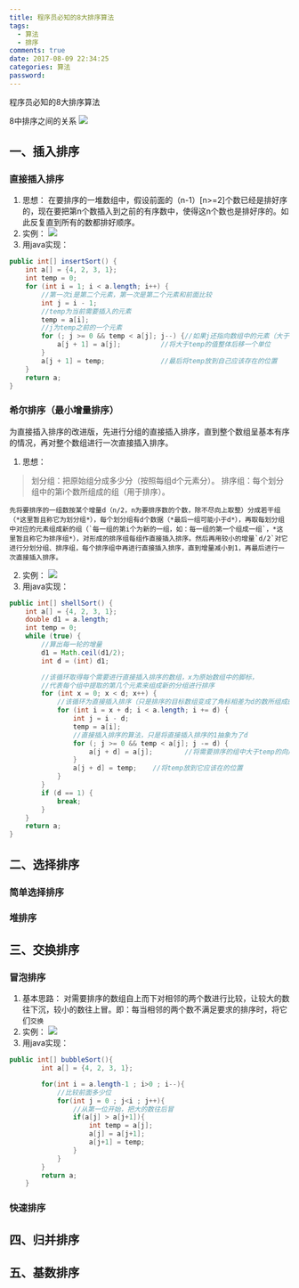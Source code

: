 ```yaml
---
title: 程序员必知的8大排序算法
tags:
  - 算法
  - 排序
comments: true
date: 2017-08-09 22:34:25
categories: 算法
password:
---
```

程序员必知的8大排序算法
<!-- more -->
8中排序之间的关系
![](http://ot87uvd34.bkt.clouddn.com/%E6%8E%92%E5%BA%8F%E7%AE%97%E6%B3%95/%E6%8E%92%E5%BA%8F%E7%AE%97%E6%B3%95%E4%B9%8B%E9%97%B4%E7%9A%84%E5%85%B3%E7%B3%BB.JPG)
## 一、插入排序
### 直接插入排序
1. 思想：
在要排序的一堆数组中，假设前面的（n-1）[n>=2]个数已经是排好序的，现在要把第n个数插入到之前的有序数中，使得这n个数也是排好序的。如此反复直到所有的数都排好顺序。
2. 实例：
![](http://ot87uvd34.bkt.clouddn.com/%E6%8E%92%E5%BA%8F%E7%AE%97%E6%B3%95/%E7%9B%B4%E6%8E%A5%E6%8F%92%E5%85%A5%E6%8E%92%E5%BA%8F%E5%AE%9E%E4%BE%8B.JPG)
3. 用java实现：

```java
public int[] insertSort() {
	int a[] = {4, 2, 3, 1};
	int temp = 0;
	for (int i = 1; i < a.length; i++) {
		//第一次i是第二个元素，第一次是第二个元素和前面比较
		int j = i - 1;
		//temp为当前需要插入的元素
		temp = a[i];
		//j为temp之前的一个元素
		for (; j >= 0 && temp < a[j]; j--) {//如果j还指向数组中的元素（大于等于0），且大于temp
			a[j + 1] = a[j];          //将大于temp的值整体后移一个单位
		}
		a[j + 1] = temp;              //最后将temp放到自己应该存在的位置
	}
	return a;
}

```

### 希尔排序（最小增量排序）
为直接插入排序的改进版，先进行分组的直接插入排序，直到整个数组呈基本有序的情况，再对整个数组进行一次直接插入排序。

1. 思想：
>划分组：把原始组分成多少分（按照每组d个元素分）。
>排序组：每个划分组中的第i个数所组成的组（用于排序）。

	先将要排序的一组数按某个增量d（n/2，n为要排序数的个数，除不尽向上取整）分成若干组（*这里暂且称它为划分组*），每个划分组有d个数据（*最后一组可能小于d*），再取每划分组中对应的元素组成新的组（`每一组的第i个为新的一组，如：每一组的第一个组成一组`，*这里暂且称它为排序组*），对形成的排序组每组作直接插入排序。然后再用较小的增量`d/2`对它进行分划分组、排序组，每个排序组中再进行直接插入排序，直到增量减小到1，再最后进行一次直接插入排序。

2. 实例：
![](http://ot87uvd34.bkt.clouddn.com/%E6%8E%92%E5%BA%8F%E7%AE%97%E6%B3%95/%E5%B8%8C%E5%B0%94%E6%8E%92%E5%BA%8F%E5%AE%9E%E4%BE%8B.jpg)
3. 用java实现：

```java
public int[] shellSort() {
	int a[] = {4, 2, 3, 1};
	double d1 = a.length;
	int temp = 0;
	while (true) {
		//算出每一轮的增量
		d1 = Math.ceil(d1/2);
		int d = (int) d1;

		//该循环取得每个需要进行直接插入排序的数组，x为原始数组中的脚标，
		//代表每个组中提取的第几个元素来组成新的分组进行排序
		for (int x = 0; x < d; x++) {
			//该循环为直接插入排序（只是排序的目标数组变成了角标相差为d的数所组成的数组）
			for (int i = x + d; i < a.length; i += d) {
				int j = i - d;
				temp = a[i];
				//直接插入排序的算法，只是将直接插入排序的1抽象为了d
				for (; j >= 0 && temp < a[j]; j -= d) {
					a[j + d] = a[j];        //将需要排序的组中大于temp的向后移（移动单位为d）
				}
				a[j + d] = temp;    //将temp放到它应该在的位置
			}
		}
		if (d == 1) {
			break;
		}
	}
	return a;
}
```
## 二、选择排序
### 简单选择排序
### 堆排序
## 三、交换排序
### 冒泡排序
1. 基本思路：
对需要排序的数组自上而下对相邻的两个数进行比较，让较大的数往下沉，较小的数往上冒。即：每当相邻的两个数不满足要求的排序时，将它们`交换`
2. 实例：
![](http://ot87uvd34.bkt.clouddn.com/%E6%8E%92%E5%BA%8F%E7%AE%97%E6%B3%95/%E5%86%92%E6%B3%A1%E6%8E%92%E5%BA%8F%E5%AE%9E%E4%BE%8B.jpg)
3. 用java实现：

```java
public int[] bubbleSort(){
		int a[] = {4, 2, 3, 1};

		for(int i = a.length-1 ; i>0 ; i--){
			//比较前面多少位
			for(int j = 0 ; j<i ; j++){
				//从第一位开始，把大的数往后冒
				if(a[j] > a[j+1]){
					int temp = a[j];
					a[j] = a[j+1];
					a[j+1] = temp;
				}
			}
		}
		return a;
	}
```
### 快速排序
## 四、归并排序
## 五、基数排序